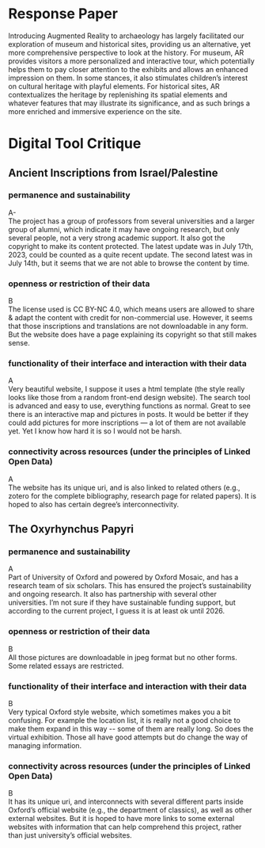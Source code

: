 # Response Paper
Introducing Augmented Reality to archaeology has largely facilitated our exploration of museum and historical sites, providing us an alternative, yet more comprehensive perspective to look at the history. For museum, AR provides visitors a more personalized and interactive tour, which potentially helps them to pay closer attention to the exhibits and allows an enhanced impression on them. In some stances, it also stimulates children’s interest on cultural heritage with playful elements. For historical sites, AR contextualizes the heritage by replenishing its spatial elements and whatever features that may illustrate its significance, and as such brings a more enriched and immersive experience on the site. 

# Digital Tool Critique  
## Ancient Inscriptions from Israel/Palestine  
### permanence and sustainability  
A-  
The project has a group of professors from several universities and a larger group of alumni, which indicate it may have ongoing research, but only several people, not a very strong academic support. It also got the copyright to make its content protected. The latest update was in July 17th, 2023, could be counted as a quite recent update. The second latest was in July 14th, but it seems that we are not able to browse the content by time.
### openness or restriction of their data  
B  
The license used is CC BY-NC 4.0, which means users are allowed to share & adapt the content with credit for non-commercial use. However, it seems that those inscriptions and translations are not downloadable in any form. But the website does have a page explaining its copyright so that still makes sense.  
### functionality of their interface and interaction with their data  
A  
Very beautiful website, I suppose it uses a html template (the style really looks like those from a random front-end design website). The search tool is advanced and easy to use, everything functions as normal. Great to see there is an interactive map and pictures in posts. It would be better if they could add pictures for more inscriptions — a lot of them are not available yet. Yet I know how hard it is so I would not be harsh.  
### connectivity across resources (under the principles of Linked Open Data)  
A  
The website has its unique uri, and is also linked to related others (e.g., zotero for the complete bibliography, research page for related papers). It is hoped to also has certain degree’s interconnectivity.  

## The Oxyrhynchus Papyri
### permanence and sustainability  
A  
Part of University of Oxford and powered by Oxford Mosaic, and has a research team of six scholars. This has ensured the project’s sustainability and ongoing research. It also has partnership with several other universities. I’m not sure if they have sustainable funding support, but according to the current project, I guess it is at least ok until 2026.  

### openness or restriction of their data
B  
All those pictures are downloadable in jpeg format but no other forms. Some related essays are restricted.  
### functionality of their interface and interaction with their data 
B  
Very typical Oxford style website, which sometimes makes you a bit confusing. For example the location list, it is really not a good choice to make them expand in this way -- some of them are really long. So does the virtual exhibition. Those all have good attempts but do change the way of managing information.   
### connectivity across resources (under the principles of Linked Open Data)  
B  
It has its unique uri, and interconnects with several different parts inside Oxford’s official website (e.g., the department of classics), as well as other external websites. But it is hoped to have more links to some external websites with information that can help comprehend this project, rather than just university’s official websites.

